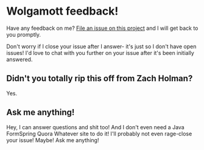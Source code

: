 # Wolgamott feedback!

Have any feedback on me? [File an issue on this
project](https://github.com/jwo/feedback/issues/new) and I will get back to
you promptly.

Don't worry if I close your issue after I answer- it's just so I don't have
open issues! I'd love to chat with you further on your issue after it's been
initially answered.

## Didn't you totally rip this off from Zach Holman?

Yes.

## Ask me anything!

Hey, I can answer questions and shit too! And I don't even need a Java
FormSpring Quora Whatever site to do it! I'll probably not even rage-close your
issue! Maybe! Ask me anything!

